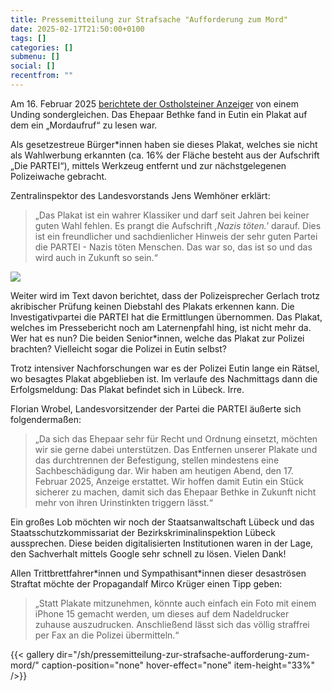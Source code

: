 ```yaml
---
title: Pressemitteilung zur Strafsache "Aufforderung zum Mord"
date: 2025-02-17T21:50:00+0100
tags: []
categories: []
submenu: []
social: []
recentfrom: ""
---
```


Am 16. Februar 2025 [berichtete der Ostholsteiner Anzeiger](https://www.shz.de/lokales/eutin-ostholstein/artikel/ehepaar-bringt-wahlplakat-zur-polizei-und-macht-sich-strafbar-48363993) von einem Unding sondergleichen.
Das Ehepaar Bethke fand in Eutin ein Plakat auf dem ein „Mordaufruf“ zu lesen war.

Als gesetzestreue Bürger\*innen haben sie dieses Plakat, welches sie nicht als Wahlwerbung erkannten (ca. 16% der Fläche besteht aus der Aufschrift „Die PARTEI“), mittels Werkzeug entfernt und zur nächstgelegenen Polizeiwache gebracht.

Zentralinspektor des Landesvorstands Jens Wemhöner erklärt:
> „Das Plakat ist ein wahrer Klassiker und darf seit Jahren bei keiner guten Wahl fehlen. Es prangt die Aufschrift *‚Nazis töten.'* darauf. 
> Dies ist ein freundlicher und sachdienlicher Hinweis der sehr guten Partei die PARTEI - Nazis töten Menschen. Das war so, das ist so und das wird auch in Zukunft so sein.“

![](/sh/pressemitteilung-zur-strafsache-aufforderung-zum-mord/nazis-toeten.jpg)

Weiter wird im Text davon berichtet, dass der Polizeisprecher Gerlach trotz akribischer Prüfung keinen Diebstahl des Plakats erkennen kann. 
Die Investigativpartei die PARTEI hat die Ermittlungen übernommen. Das Plakat, welches im Pressebericht noch am Laternenpfahl hing, ist nicht mehr da. Wer hat es nun? Die beiden Senior\*innen,  welche das Plakat zur Polizei brachten?
Vielleicht sogar die Polizei in Eutin selbst? 

Trotz intensiver Nachforschungen war es der Polizei Eutin lange ein Rätsel, wo besagtes Plakat abgeblieben ist. 
Im verlaufe des Nachmittags dann die Erfolgsmeldung: Das Plakat befindet sich in Lübeck. Irre.

Florian Wrobel, Landesvorsitzender der Partei die PARTEI äußerte sich folgendermaßen:
> „Da sich das Ehepaar sehr für Recht und Ordnung einsetzt, möchten wir sie gerne dabei unterstützen. 
> Das Entfernen unserer Plakate und das durchtrennen der Befestigung, stellen mindestens eine Sachbeschädigung dar.
> Wir haben am heutigen Abend, den 17. Februar 2025, Anzeige erstattet. Wir hoffen damit Eutin ein Stück sicherer zu machen, damit sich das Ehepaar Bethke in Zukunft nicht mehr von ihren Urinstinkten triggern lässt.“

Ein großes Lob möchten wir noch der Staatsanwaltschaft Lübeck und das Staatsschutzkommissariat der Bezirkskriminalinspektion Lübeck aussprechen.
Diese beiden digitalisierten Institutionen waren in der Lage, den Sachverhalt mittels Google sehr schnell zu lösen. Vielen Dank! 

Allen Trittbrettfahrer\*innen und Sympathisant\*innen dieser desaströsen Straftat möchte der Propagandalf Mirco Krüger einen Tipp geben:
> „Statt Plakate mitzunehmen, könnte auch einfach ein Foto mit einem iPhone 15 gemacht werden, um dieses auf dem Nadeldrucker zuhause auszudrucken. Anschließend lässt sich das völlig straffrei per Fax an die Polizei übermitteln.“

{{< gallery dir="/sh/pressemitteilung-zur-strafsache-aufforderung-zum-mord/" caption-position="none" hover-effect="none" item-height="33%" />}}
